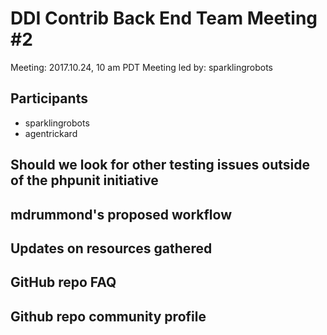 # DDI Contrib Back End Team Meeting #2
Meeting: 2017.10.24, 10 am PDT
Meeting led by: sparklingrobots

## Participants
* sparklingrobots
* agentrickard

## Should we look for other testing issues outside of the phpunit initiative

## mdrummond's proposed workflow

## Updates on resources gathered

## GitHub repo FAQ

## Github repo community profile

